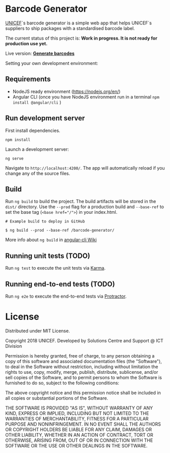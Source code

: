 # Barcode Generator

[UNICEF](http://www.unicef.org)´s barcode generator is a simple web app that
helps UNICEF´s suppliers to ship packages with a standardised barcode label.

The current status of this project is: **Work in progress. It is not ready for production use yet.**

Live version: **[Generate barcodes](http://github.io/merlos/barcode-generator)**

Setting your own development environment:

## Requirements

* NodeJS ready environment (https://nodejs.org/en/)
* Angular CLI (once you have NodeJS environment run in a terminal `npm install @angular/cli` )

## Run development server

First install dependencies.

```
npm install
```

Launch a development server:

```
ng serve
```

Navigate to `http://localhost:4200/`. The app will automatically reload if you change any of the source files.

## Build

Run `ng build` to build the project. The build artifacts will be stored in the `dist/` directory. Use the `--prod` flag for a production build and `--base-ref` to set the base tag (`<base href="/">`) in your index.html.

```
# Example build to deploy in GitHub

$ ng build --prod --base-ref /barcode-generator/
```

More info about `ng build` in [angular-cli Wiki](https://github.com/angular/angular-cli/wiki/build)


## Running unit tests (TODO)

Run `ng test` to execute the unit tests via [Karma](https://karma-runner.github.io).

## Running end-to-end tests (TODO)

Run `ng e2e` to execute the end-to-end tests via [Protractor](http://www.protractortest.org/).


# License

Distributed under MIT License.

Copyright 2018 UNICEF. Developed by Solutions Centre and Support @ ICT Division

Permission is hereby granted, free of charge, to any person obtaining a copy of this software and associated documentation files (the "Software"), to deal in the Software without restriction, including without limitation the rights to use, copy, modify, merge, publish, distribute, sublicense, and/or sell copies of the Software, and to permit persons to whom the Software is furnished to do so, subject to the following conditions:

The above copyright notice and this permission notice shall be included in all copies or substantial portions of the Software.

THE SOFTWARE IS PROVIDED "AS IS", WITHOUT WARRANTY OF ANY KIND, EXPRESS OR IMPLIED, INCLUDING BUT NOT LIMITED TO THE WARRANTIES OF MERCHANTABILITY, FITNESS FOR A PARTICULAR PURPOSE AND NONINFRINGEMENT. IN NO EVENT SHALL THE AUTHORS OR COPYRIGHT HOLDERS BE LIABLE FOR ANY CLAIM, DAMAGES OR OTHER LIABILITY, WHETHER IN AN ACTION OF CONTRACT, TORT OR OTHERWISE, ARISING FROM, OUT OF OR IN CONNECTION WITH THE SOFTWARE OR THE USE OR OTHER DEALINGS IN THE SOFTWARE.
